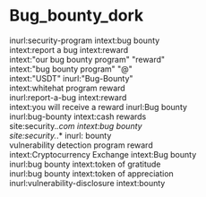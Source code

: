 # Bug_bounty_dork
inurl:security-program intext:bug bounty<br>
intext:report a bug intext:reward<br>
intext:"our bug bounty program" "reward"<br>
intext:"bug bounty program" "@"<br>
intext:"USDT" inurl:"Bug-Bounty"<br>
intext:whitehat program reward<br>
inurl:report-a-bug intext:reward<br>
intext:you will receive a reward inurl:Bug bounty<br>
inurl:bug-bounty intext:cash rewards<br>
site:security.*.com intext:bug bounty<br>
site:security.*.* inurl: bounty<br>
vulnerability detection program reward<br>
intext:Cryptocurrency Exchange intext:Bug bounty<br>
inurl:bug bounty intext:token of gratitude<br>
inurl:bug bounty intext:token of appreciation<br>
inurl:vulnerability-disclosure intext:bounty<br>

